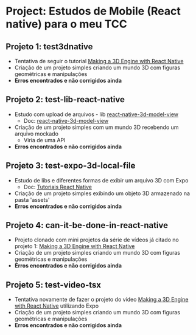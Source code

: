 # Project: Estudos de Mobile (React native) para o meu TCC

## Projeto 1: test3dnative
- Tentativa de seguir o tutorial [Making a 3D Engine with React Native](https://www.youtube.com/watch?v=ukL12rEV0Sw&ab_channel=WilliamCandillon) 
- Criação de um projeto simples criando um mundo 3D com figuras geométricas e manipulações
- **Erros encontrados e não corrigidos ainda**

## Projeto 2: test-lib-react-native
- Estudo com upload de arquivos - lib [react-native-3d-model-view](https://docs.google.com/document/d/1o0DAZIrZ9n-LeMFqYiFe_WYs23iAGLmGxXAWy3Hw5uE/edit?usp=sharing) 
  - Doc: [react-native-3d-model-view](https://www.npmjs.com/package/react-native-3d-model-view)
- Criação de um projeto simples com um mundo 3D recebendo um arquivo mockado
  - Viria de uma API
- **Erros encontrados e não corrigidos ainda**

## Projeto 3: test-expo-3d-local-file
- Estudo de libs e diferentes formas de exibir um arquivo 3D com Expo
  - Doc: [Tutoriais React Native](https://docs.google.com/document/d/1XiaGmti1hyaZHAevxTrjofX84ZzqehRctmSUx0l9skE/edit?usp=share_link)
- Criação de um projeto simples exibindo um objeto 3D armazenado na pasta 'assets'
- **Erros encontrados e não corrigidos ainda**

## Projeto 4: can-it-be-done-in-react-native
- Projeto clonado com mini projetos da série de vídeos já citado no projeto 1: [Making a 3D Engine with React Native](https://www.youtube.com/watch?v=ukL12rEV0Sw&ab_channel=WilliamCandillon) 
- Criação de um projeto simples criando um mundo 3D com figuras geométricas e manipulações
- **Erros encontrados e não corrigidos ainda**

## Projeto 5: test-video-tsx
- Tentativa novamente de fazer o projeto do vídeo [Making a 3D Engine with React Native](https://www.youtube.com/watch?v=ukL12rEV0Sw&ab_channel=WilliamCandillon) utilizando Expo
- Criação de um projeto simples criando um mundo 3D com figuras geométricas e manipulações
- **Erros encontrados e não corrigidos ainda**


